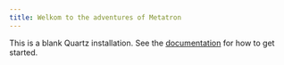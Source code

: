 ```yaml
---
title: Welkom to the adventures of Metatron
---
```


This is a blank Quartz installation.
See the [documentation](https://quartz.jzhao.xyz) for how to get started.
